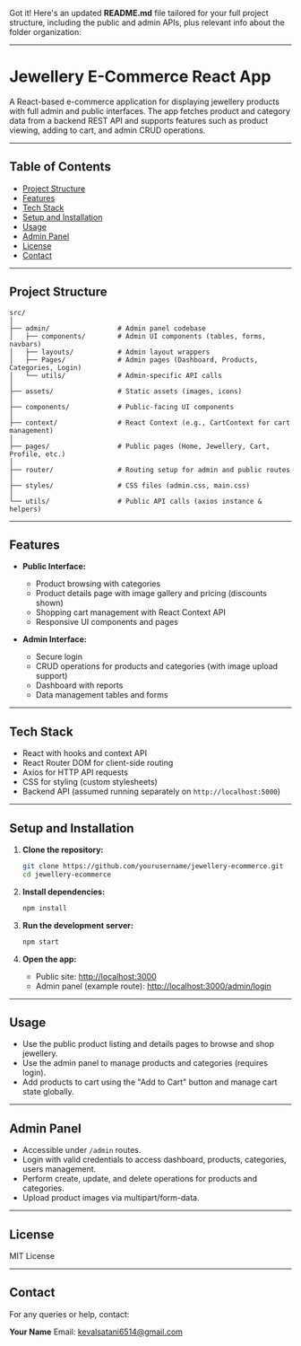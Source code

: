 Got it! Here's an updated **README.md** file tailored for your full project structure, including the public and admin APIs, plus relevant info about the folder organization:

---

# Jewellery E-Commerce React App

A React-based e-commerce application for displaying jewellery products with full admin and public interfaces. The app fetches product and category data from a backend REST API and supports features such as product viewing, adding to cart, and admin CRUD operations.

---

## Table of Contents

* [Project Structure](#project-structure)
* [Features](#features)
* [Tech Stack](#tech-stack)
* [Setup and Installation](#setup-and-installation)
* [Usage](#usage)
* [Admin Panel](#admin-panel)
* [License](#license)
* [Contact](#contact)

---

## Project Structure

```
src/
│
├── admin/                 # Admin panel codebase
│   ├── components/        # Admin UI components (tables, forms, navbars)
│   ├── layouts/           # Admin layout wrappers
│   ├── Pages/             # Admin pages (Dashboard, Products, Categories, Login)
│   └── utils/             # Admin-specific API calls
│
├── assets/                # Static assets (images, icons)
│
├── components/            # Public-facing UI components
│
├── context/               # React Context (e.g., CartContext for cart management)
│
├── pages/                 # Public pages (Home, Jewellery, Cart, Profile, etc.)
│
├── router/                # Routing setup for admin and public routes
│
├── styles/                # CSS files (admin.css, main.css)
│
└── utils/                 # Public API calls (axios instance & helpers)
```

---

## Features

* **Public Interface:**

  * Product browsing with categories
  * Product details page with image gallery and pricing (discounts shown)
  * Shopping cart management with React Context API
  * Responsive UI components and pages

* **Admin Interface:**

  * Secure login
  * CRUD operations for products and categories (with image upload support)
  * Dashboard with reports
  * Data management tables and forms

---

## Tech Stack

* React with hooks and context API
* React Router DOM for client-side routing
* Axios for HTTP API requests
* CSS for styling (custom stylesheets)
* Backend API (assumed running separately on `http://localhost:5000`)

---

## Setup and Installation

1. **Clone the repository:**

   ```bash
   git clone https://github.com/yourusername/jewellery-ecommerce.git
   cd jewellery-ecommerce
   ```

2. **Install dependencies:**

   ```bash
   npm install
   ```

3. **Run the development server:**

   ```bash
   npm start
   ```

4. **Open the app:**

   * Public site: [http://localhost:3000](http://localhost:3000)
   * Admin panel (example route): [http://localhost:3000/admin/login](http://localhost:3000/admin/login)

---

## Usage

* Use the public product listing and details pages to browse and shop jewellery.
* Use the admin panel to manage products and categories (requires login).
* Add products to cart using the "Add to Cart" button and manage cart state globally.

---

## Admin Panel

* Accessible under `/admin` routes.
* Login with valid credentials to access dashboard, products, categories, users management.
* Perform create, update, and delete operations for products and categories.
* Upload product images via multipart/form-data.

---

## License

MIT License

---

## Contact

For any queries or help, contact:

**Your Name**
Email: [kevalsatani6514@gmail.com](mailto:kevalsatani6514@gmail.com)
